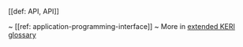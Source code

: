 [[def: API, API]]

~ [[ref: application-programming-interface]]
~ More in <a href="https://weboftrust.github.io/WOT-terms/docs/glossary/API">extended KERI glossary</a>
